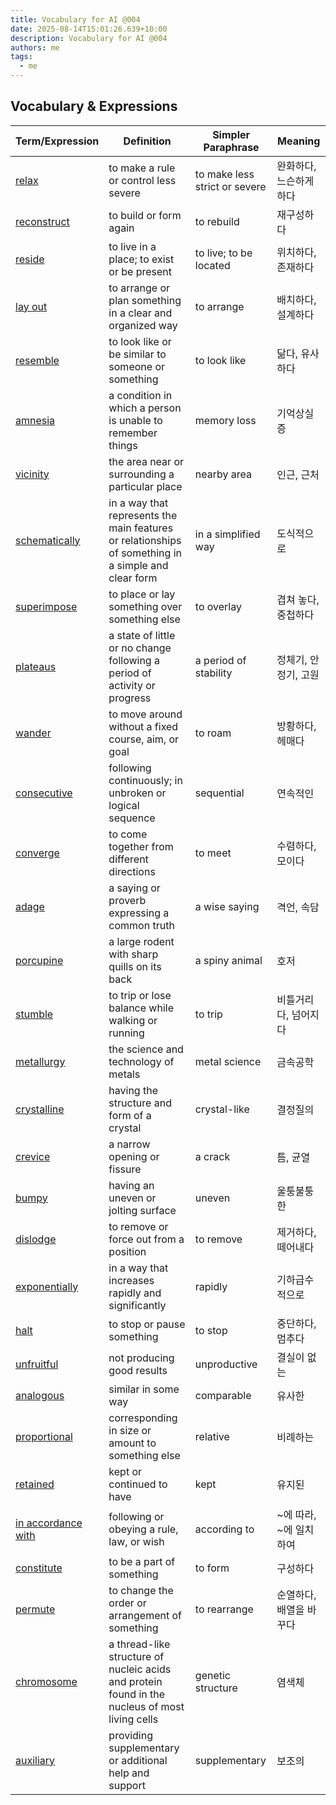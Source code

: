 ```yaml
---
title: Vocabulary for AI @004
date: 2025-08-14T15:01:26.639+10:00
description: Vocabulary for AI @004
authors: me
tags:
  - me
---
```


## Vocabulary & Expressions

| Term/Expression | Definition | Simpler Paraphrase | Meaning |
| --- | --- | --- | --- |
| [relax](https://dictionary.cambridge.org/dictionary/english/relax) | to make a rule or control less severe | to make less strict or severe | 완화하다, 느슨하게 하다 |
| [reconstruct](https://dictionary.cambridge.org/dictionary/english/reconstruct) | to build or form again | to rebuild | 재구성하다 |
| [reside](https://dictionary.cambridge.org/dictionary/english/reside) | to live in a place; to exist or be present | to live; to be located | 위치하다, 존재하다 |
| [lay out](https://dictionary.cambridge.org/dictionary/english/lay-out) | to arrange or plan something in a clear and organized way | to arrange | 배치하다, 설계하다 |
| [resemble](https://dictionary.cambridge.org/dictionary/english/resemble) | to look like or be similar to someone or something | to look like | 닮다, 유사하다 |
| [amnesia](https://dictionary.cambridge.org/dictionary/english/amnesia) | a condition in which a person is unable to remember things | memory loss | 기억상실증 |
| [vicinity](https://dictionary.cambridge.org/dictionary/english/vicinity) | the area near or surrounding a particular place | nearby area | 인근, 근처 |
| [schematically](https://dictionary.cambridge.org/dictionary/english/schematically) | in a way that represents the main features or relationships of something in a simple and clear form | in a simplified way | 도식적으로 |
| [superimpose](https://dictionary.cambridge.org/dictionary/english/superimpose) | to place or lay something over something else | to overlay | 겹쳐 놓다, 중첩하다 |
| [plateaus](https://dictionary.cambridge.org/dictionary/english/plateaus) | a state of little or no change following a period of activity or progress | a period of stability | 정체기, 안정기, 고원 |
| [wander](https://dictionary.cambridge.org/dictionary/english/wander) | to move around without a fixed course, aim, or goal | to roam | 방황하다, 헤매다 |
| [consecutive](https://dictionary.cambridge.org/dictionary/english/consecutive) | following continuously; in unbroken or logical sequence | sequential | 연속적인 |
| [converge](https://dictionary.cambridge.org/dictionary/english/converge) | to come together from different directions | to meet | 수렴하다, 모이다 |
| [adage](https://dictionary.cambridge.org/dictionary/english/adage) | a saying or proverb expressing a common truth | a wise saying | 격언, 속담 |
| [porcupine](https://dictionary.cambridge.org/dictionary/english/porcupine) | a large rodent with sharp quills on its back | a spiny animal | 호저 |
| [stumble](https://dictionary.cambridge.org/dictionary/english/stumble) | to trip or lose balance while walking or running | to trip | 비틀거리다, 넘어지다 |
| [metallurgy](https://dictionary.cambridge.org/dictionary/english/metallurgy) | the science and technology of metals | metal science | 금속공학 |
| [crystalline](https://dictionary.cambridge.org/dictionary/english/crystalline) | having the structure and form of a crystal | crystal-like | 결정질의 |
| [crevice](https://dictionary.cambridge.org/dictionary/english/crevice) | a narrow opening or fissure | a crack | 틈, 균열 |
| [bumpy](https://dictionary.cambridge.org/dictionary/english/bumpy) | having an uneven or jolting surface | uneven | 울퉁불퉁한 |
| [dislodge](https://dictionary.cambridge.org/dictionary/english/dislodge) | to remove or force out from a position | to remove | 제거하다, 떼어내다 |
| [exponentially](https://dictionary.cambridge.org/dictionary/english/exponentially) | in a way that increases rapidly and significantly | rapidly | 기하급수적으로 |
| [halt](https://dictionary.cambridge.org/dictionary/english/halt) | to stop or pause something | to stop | 중단하다, 멈추다 |
| [unfruitful](https://dictionary.cambridge.org/dictionary/english/unfruitful) | not producing good results | unproductive | 결실이 없는 |
| [analogous](https://dictionary.cambridge.org/dictionary/english/analogous) | similar in some way | comparable | 유사한 |
| [proportional](https://dictionary.cambridge.org/dictionary/english/proportional) | corresponding in size or amount to something else | relative | 비례하는 |
| [retained](https://dictionary.cambridge.org/dictionary/english/retained) | kept or continued to have | kept | 유지된 |
| [in accordance with](https://dictionary.cambridge.org/dictionary/english/in-accordance-with) | following or obeying a rule, law, or wish | according to | ~에 따라, ~에 일치하여 |
| [constitute](https://dictionary.cambridge.org/dictionary/english/constitute) | to be a part of something | to form | 구성하다 |
| [permute](https://dictionary.cambridge.org/dictionary/english/permute) | to change the order or arrangement of something | to rearrange | 순열하다, 배열을 바꾸다 |
| [chromosome](https://dictionary.cambridge.org/dictionary/english/chromosome) | a thread-like structure of nucleic acids and protein found in the nucleus of most living cells | genetic structure | 염색체 |
| [auxiliary](https://dictionary.cambridge.org/dictionary/english/auxiliary) | providing supplementary or additional help and support | supplementary | 보조의 |
